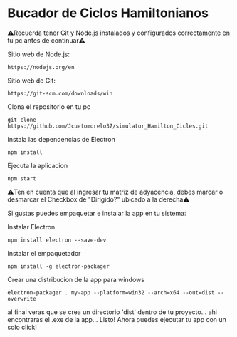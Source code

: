 ﻿# Bucador de Ciclos Hamiltonianos

 ⚠️Recuerda tener Git y Node.js instalados y configurados correctamente en tu pc antes de continuar⚠️

 Sitio web de Node.js:
 ```
 https://nodejs.org/en
```


 Sitio web de Git:

 ```
 https://git-scm.com/downloads/win
```
 

Clona el repositorio en tu pc
```
git clone https://github.com/Jcuetomorelo37/simulator_Hamilton_Cicles.git
```

Instala las dependencias de Electron
```
npm install
```

Ejecuta la aplicacion
```
npm start
```

⚠️Ten en cuenta que al ingresar tu matriz de adyacencia, debes marcar o desmarcar el Checkbox de "Dirigido?" ubicado a la derecha⚠️

Si gustas puedes empaquetar e instalar la app en tu sistema:

Instalar Electron
```
npm install electron --save-dev
```

Instalar el empaquetador
```
npm install -g electron-packager
```

Crear una distribucion de la app para windows
```
electron-packager . my-app --platform=win32 --arch=x64 --out=dist --overwrite
```

al final veras que se crea un directorio 'dist' dentro de tu proyecto... 
ahi encontraras el .exe de la app... 
Listo! Ahora puedes ejecutar tu app con un solo click!
